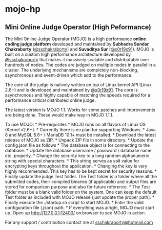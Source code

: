 # mojo-hp
## Mini Online Judge Operator (High Peformance)

The Mini Online Judge Operator (MOJO) is a high performance **online coding judge platform** developed and maintained by **Subhadra Sundar Chakraborty** (<a href="https://github.com/sschakraborty">@sschakraborty</a>) and **Suvaditya Sur** (<a href="https://github.com/x0r19x91">@x0r19x91</a>). MOJO is built on a custom high performance architecture developed by <a href="https://github.com/sschakraborty">@sschakraborty</a> that makes it massively scalable and distributable over hundreds of nodes. The codes are judged on multiple nodes in parallel in a cluster. The underlying mechanisms are completely non-blocking, asynchronous and event-driven which add to the performance.

The core of the judge is natively written on top of Linux kernel API (Linux 2.6+) and is developed and maintained by <a href="https://github.com/x0r19x91">@x0r19x91</a>. The core is asynchronous and highly capable of matching the speeds required for a performance critical distributed online judge.

The latest version is MOJO 1.1. Works for some patches and improvements are being done. These would make way in MOJO 1.1.1.

To use MOJO:
	* Pre-requisites
		* MOJO runs on all flavors of Linux OS (Kernel v2.6+).
		* Currently there is no plan for supporting Windows.
		* Java 8 and MySQL 5.6+ / MariaDB 10.1+ must be installed.
	* Download the latest release of MOJO as ZIP.
	* Unpack ZIP file in some directory.
	* Update the config.json file as follows
		* The database object is for connecting to the database.
		* Update the database username / password / database name etc. properly.
		* Change the security key to a long random alphanumeric string with special characters.
		* This string serves as salt value for encrypting keys throughout the application.
		* Changing the key is very highly recommended. This key has to be kept secret for security reasons.
		* Finally update the judge Test folder. The Test folder is a folder where all the submitted codes, their compiled binaries (if applicable) and output files are stored for comparison purpose and also for future reference.
		* The Test folder must be a blank valid folder on the system. One can keep the default Test folder as included with MOJO release (just update the proper path).
	* Finally execute the ./startup.sh script to start MOJO.
	* Enter the valid configuration file (.json) path.
	* If everything was alright, MOJO must start up. Open up http://127.0.0.1:12400/ on browser to see MOJO in action.

For any support / contribution contact me at sschakraborty@hotmail.com
